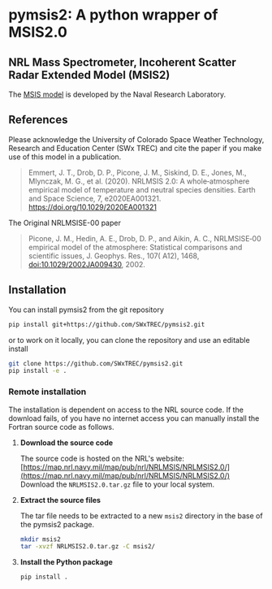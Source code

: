 # pymsis2: A python wrapper of MSIS2.0

## NRL Mass Spectrometer, Incoherent Scatter Radar Extended Model (MSIS2)

The [MSIS model](
https://www.nrl.navy.mil/ssd/branches/7630/modeling-upper-atmosphere) is developed by the Naval Research Laboratory.

## References

Please acknowledge the University of Colorado Space Weather Technology, Research and Education Center (SWx TREC) and cite the paper if you make use of this model in a publication.

> Emmert, J. T., Drob, D. P., Picone, J. M., Siskind, D. E., Jones, M., Mlynczak, M. G., et al. (2020). NRLMSIS 2.0: A whole‐atmosphere empirical model of temperature and neutral species densities. Earth and Space Science, 7, e2020EA001321. https://doi.org/10.1029/2020EA001321

The Original NRLMSISE-00 paper

> Picone, J. M., Hedin, A. E., Drob, D. P., and Aikin, A. C., NRLMSISE‐00 empirical model of the atmosphere: Statistical comparisons and scientific issues, J. Geophys. Res., 107( A12), 1468, [doi:10.1029/2002JA009430](https://doi.org/10.1029/2002JA009430), 2002.

## Installation

You can install pymsis2 from the git repository

```bash
pip install git+https://github.com/SWxTREC/pymsis2.git
```

or to work on it locally, you can clone the repository and use an editable install

```bash
git clone https://github.com/SWxTREC/pymsis2.git
pip install -e .
```

### Remote installation

The installation is dependent on access to the NRL source code. If the download fails,
of you have no internet access you can manually install the Fortran source code as follows.

1. **Download the source code**

    The source code is hosted on the NRL's website:
    [https://map.nrl.navy.mil/map/pub/nrl/NRLMSIS/NRLMSIS2.0/](https://map.nrl.navy.mil/map/pub/nrl/NRLMSIS/NRLMSIS2.0/)
    Download the `NRLMSIS2.0.tar.gz` file to your local system.

2. **Extract the source files**

    The tar file needs to be extracted to a new `msis2` directory in the base of the pymsis2 package.

    ```bash
    mkdir msis2
    tar -xvzf NRLMSIS2.0.tar.gz -C msis2/
    ```

3. **Install the Python package**

    ```bash
    pip install .
    ```
